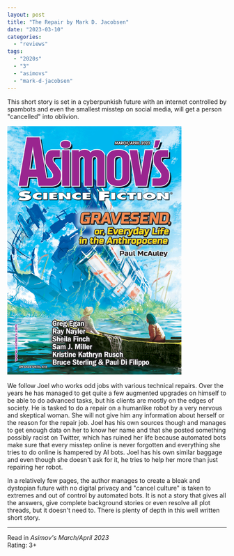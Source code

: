 ```yaml
---
layout: post
title: "The Repair by Mark D. Jacobsen"
date: "2023-03-10"
categories:
  - "reviews"
tags:
  - "2020s"
  - "3"
  - "asimovs"
  - "mark-d-jacobsen"
---
```


This short story is set in a cyberpunkish future with an internet controlled by spambots and even the smallest misstep on social media, will get a person "cancelled" into oblivion.

![](/assets/images/asf_marapr2023_400x570.png)

We follow Joel who works odd jobs with various technical repairs. Over the years he has managed to get quite a few augmented upgrades on himself to be able to do advanced tasks, but his clients are mostly on the edges of society. He is tasked to do a repair on a humanlike robot by a very nervous and skeptical woman. She will not give him any information about herself or the reason for the repair job. Joel has his own sources though and manages to get enough data on her to know her name and that she posted something possibly racist on Twitter, which has ruined her life because automated bots make sure that every misstep online is never forgotten and everything she tries to do online is hampered by AI bots. Joel has his own similar baggage and even though she doesn't ask for it, he tries to help her more than just repairing her robot.

In a relatively few pages, the author manages to create a bleak and dystopian future with no digital privacy and "cancel culture" is taken to extremes and out of control by automated bots. It is not a story that gives all the answers, give complete background stories or even resolve all plot threads, but it doesn't need to. There is plenty of depth in this well written short story.

* * *

Read in _Asimov's March/April 2023_\
Rating: 3+
